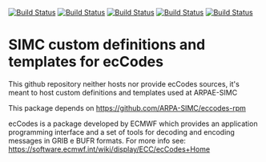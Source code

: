 [![Build Status](https://simc.arpae.it/moncic-ci/eccodes-simc/centos7.png)](https://simc.arpae.it/moncic-ci/eccodes-simc/)
[![Build Status](https://simc.arpae.it/moncic-ci/eccodes-simc/centos8.png)](https://simc.arpae.it/moncic-ci/eccodes-simc/)
[![Build Status](https://simc.arpae.it/moncic-ci/eccodes-simc/fedora32.png)](https://simc.arpae.it/moncic-ci/eccodes-simc/)
[![Build Status](https://simc.arpae.it/moncic-ci/eccodes-simc/fedora34.png)](https://simc.arpae.it/moncic-ci/eccodes-simc/)
[![Build Status](https://copr.fedorainfracloud.org/coprs/simc/stable/package/eccodes-simc/status_image/last_build.png)](https://copr.fedorainfracloud.org/coprs/simc/stable/package/eccodes-simc/)

# SIMC custom definitions and templates for ecCodes

This github repository neither hosts nor provide ecCodes sources, it's meant to
host custom definitions and templates used at ARPAE-SIMC

This package depends on https://github.com/ARPA-SIMC/eccodes-rpm

ecCodes is a package developed by ECMWF which provides an application
programming interface and a set of tools for decoding and encoding messages in
GRIB e BUFR formats. For more info see:
https://software.ecmwf.int/wiki/display/ECC/ecCodes+Home
